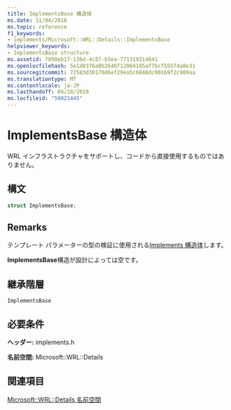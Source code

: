 ```yaml
---
title: ImplementsBase 構造体
ms.date: 11/04/2016
ms.topic: reference
f1_keywords:
- implements/Microsoft::WRL::Details::ImplementsBase
helpviewer_keywords:
- ImplementsBase structure
ms.assetid: f898eb17-136d-4c87-b3ea-771319314641
ms.openlocfilehash: 5e1d0376a8b2646f12064105af7bcf555f4a8e31
ms.sourcegitcommit: 72583d30170d6ef29ea5c6848dc00169f2c909aa
ms.translationtype: MT
ms.contentlocale: ja-JP
ms.lasthandoff: 04/18/2019
ms.locfileid: "59021445"
---
```

# <a name="implementsbase-structure"></a>ImplementsBase 構造体

WRL インフラストラクチャをサポートし、コードから直接使用するものではありません。

## <a name="syntax"></a>構文

```cpp
struct ImplementsBase;
```

## <a name="remarks"></a>Remarks

テンプレート パラメーターの型の検証に使用される[Implements 構造体](implements-structure.md)します。

**ImplementsBase**構造が設計によっては空です。

## <a name="inheritance-hierarchy"></a>継承階層

`ImplementsBase`

## <a name="requirements"></a>必要条件

**ヘッダー:** implements.h

**名前空間:** Microsoft::WRL::Details

## <a name="see-also"></a>関連項目

[Microsoft::WRL::Details 名前空間](microsoft-wrl-details-namespace.md)